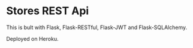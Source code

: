 # Stores REST Api

This is bult with Flask, Flask-RESTful, Flask-JWT and Flask-SQLAlchemy.

Deployed on Heroku.

